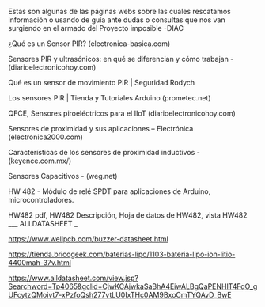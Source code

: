 Estas son algunas de las páginas webs sobre las cuales rescatamos información o usando de guía ante dudas o consultas que nos van surgiendo en el armado del Proyecto imposible -DIAC

¿Qué es un Sensor PIR? (electronica-basica.com)

Sensores PIR y ultrasónicos: en qué se diferencian y cómo trabajan - (diarioelectronicohoy.com) 

Qué es un sensor de movimiento PIR | Seguridad Rodych

Los sensores PIR | Tienda y Tutoriales Arduino (prometec.net)

QFCE, Sensores piroeléctricos para el IIoT (diarioelectronicohoy.com)

Sensores de proximidad y sus aplicaciones – Electrónica (electronica2000.com)

Características de los sensores de proximidad inductivos - (keyence.com.mx/)

Sensores Capacitivos - (weg.net)

HW 482 - Módulo de relé SPDT para aplicaciones de Arduino, microcontroladores.

HW482 pdf, HW482 Descripción, Hoja de datos de HW482, vista HW482 ___ ALLDATASHEET _

https://www.wellpcb.com/buzzer-datasheet.html

https://tienda.bricogeek.com/baterias-lipo/1103-bateria-lipo-ion-litio-4400mah-37v.html

https://www.alldatasheet.com/view.jsp?Searchword=Tp4065&gclid=CjwKCAjwkaSaBhA4EiwALBgQaPENHlT4FqO_gUFcytzQMoivt7-xPzfoQsh277vtLU0IxTHc0AM9BxoCmTYQAvD_BwE
